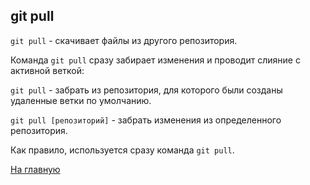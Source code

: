 ## git pull

``git pull`` - скачивает файлы из другого репозитория.

Команда ``git pull`` сразу забирает изменения и проводит слияние с активной веткой:

``git pull`` - забрать из репозитория, для которого были созданы удаленные ветки по
умолчанию.

``git pull [репозиторий]`` - забрать изменения из определенного репозитория.

Как правило, используется сразу команда ``git pull``.

[На главную](./../readme.md)